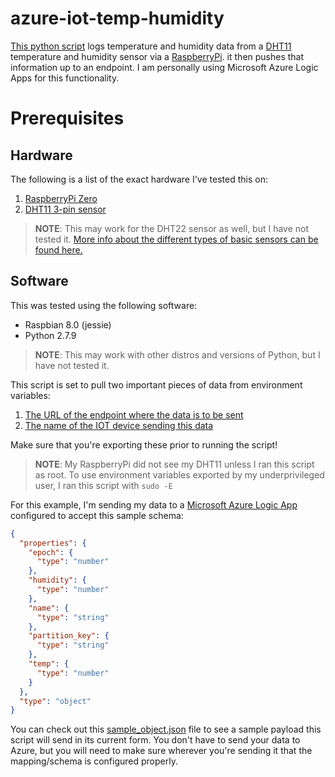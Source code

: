 # azure-iot-temp-humidity
[This python script](temp_humidity_logger.py) logs temperature and humidity data from a [DHT11](https://www.adafruit.com/product/386) temperature and humidity sensor via a [RaspberryPi](https://www.raspberrypi.org/). it then pushes that information up to an endpoint. I am personally using Microsoft Azure Logic Apps for this functionality.




# Prerequisites
## Hardware
The following is a list of the exact hardware I've tested this on:

1. [RaspberryPi Zero](https://www.adafruit.com/product/2885?gclid=CjwKCAjw6djYBRB8EiwAoAF6oUoEUy16wZWjEGsVpxb3Yl7SzwbvgiCFBv7bbxp7MjHCk8kaTDM9SBoCQPoQAvD_BwE)
2. [DHT11 3-pin sensor](https://www.amazon.com/HiLetgo-Temperature-Humidity-Arduino-Raspberry/dp/B01DKC2GQ0/ref=sr_1_1?ie=UTF8&qid=1528212073&sr=8-1&keywords=dht11)

>**NOTE**: This may work for the DHT22 sensor as well, but I have not tested it. [More info about the different types of basic sensors can be found here.](https://learn.adafruit.com/dht/overview?gclid=CjwKCAjw6djYBRB8EiwAoAF6oQPSnMy0Bl5ASzbWRrnwBWxeKdTrbotF1JVhwHolATO3zRphcGmHFBoCL-AQAvD_BwE)

## Software
This was tested using the following software:

- Raspbian 8.0 (jessie)
- Python 2.7.9

>**NOTE**: This may work with other distros and versions of Python, but I have not tested it.

This script is set to pull two important pieces of data from environment variables:

1. [The URL of the endpoint where the data is to be sent](https://github.com/zdeptawa/azure-iot-temp-humidity/blob/master/temp_humidity_logger.py#L17)
2. [The name of the IOT device sending this data](https://github.com/zdeptawa/azure-iot-temp-humidity/blob/master/temp_humidity_logger.py#L16)

Make sure that you're exporting these prior to running the script! 

>**NOTE**: My RaspberryPi did not see my DHT11 unless I ran this script as root. To use environment variables exported by my underprivileged user, I ran this script with `sudo -E`

For this example, I'm sending my data to a [Microsoft Azure Logic App](https://azure.microsoft.com/en-us/services/logic-apps/) configured to accept this sample schema:

```json
{
  "properties": {
    "epoch": {
      "type": "number"
    },
    "humidity": {
      "type": "number"
    },
    "name": {
      "type": "string"
    },
    "partition_key": {
      "type": "string"
    },
    "temp": {
      "type": "number"
    }
  },
  "type": "object"
}
```

You can check out this [sample_object.json](sample_object.json) file to see a sample payload this script will send in its current form. You don't have to send your data to Azure, but you will need to make sure wherever you're sending it that the mapping/schema is configured properly.